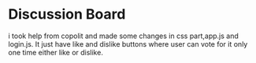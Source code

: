 # Discussion Board 
i took help from copolit and made some changes in css part,app.js and login.js. It just have like and dislike buttons where user can vote for it only one time either like or dislike.

